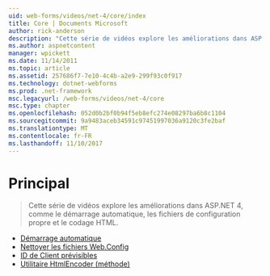```yaml
---
uid: web-forms/videos/net-4/core/index
title: Core | Documents Microsoft
author: rick-anderson
description: "Cette série de vidéos explore les améliorations dans ASP.NET 4, comme le démarrage automatique, les fichiers de configuration propre et le codage HTML."
ms.author: aspnetcontent
manager: wpickett
ms.date: 11/14/2011
ms.topic: article
ms.assetid: 257686f7-7e10-4c4b-a2e9-299f93c0f917
ms.technology: dotnet-webforms
ms.prod: .net-framework
msc.legacyurl: /web-forms/videos/net-4/core
msc.type: chapter
ms.openlocfilehash: 052d0b2bf0b94f5eb8efc274e08297ba6b8c1104
ms.sourcegitcommit: 9a9483aceb34591c97451997036a9120c3fe2baf
ms.translationtype: MT
ms.contentlocale: fr-FR
ms.lasthandoff: 11/10/2017
---
```

<a name="core"></a>Principal
====================
> Cette série de vidéos explore les améliorations dans ASP.NET 4, comme le démarrage automatique, les fichiers de configuration propre et le codage HTML.


- [Démarrage automatique](aspnet-4-quick-hit-auto-start.md)
- [Nettoyer les fichiers Web.Config](aspnet-4-quick-hit-clean-webconfig-files.md)
- [ID de Client prévisibles](aspnet-4-quick-hit-predictable-client-ids.md)
- [Utilitaire HtmlEncoder (méthode)](aspnet-4-quick-hit-the-htmlencoder-utility-method.md)
